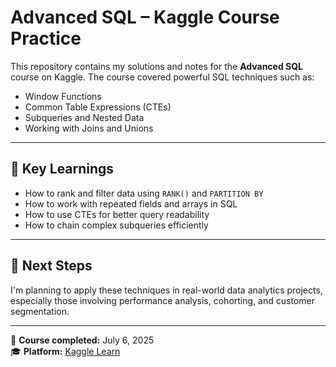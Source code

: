 # Advanced SQL – Kaggle Course Practice

This repository contains my solutions and notes for the **Advanced SQL** course on Kaggle. The course covered powerful SQL techniques such as:

- Window Functions
- Common Table Expressions (CTEs)
- Subqueries and Nested Data
- Working with Joins and Unions

---

## 🧠 Key Learnings

- How to rank and filter data using `RANK()` and `PARTITION BY`
- How to work with repeated fields and arrays in SQL
- How to use CTEs for better query readability
- How to chain complex subqueries efficiently

---

## 🏁 Next Steps

I'm planning to apply these techniques in real-world data analytics projects, especially those involving performance analysis, cohorting, and customer segmentation.

---

📅 **Course completed:** July 6, 2025  
🎓 **Platform:** [Kaggle Learn](https://www.kaggle.com/learn/advanced-sql)

